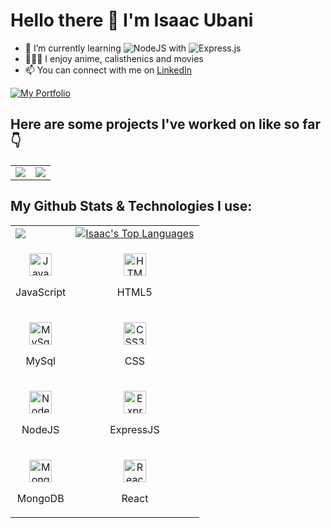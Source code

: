# Hello there 👋 I'm **Isaac Ubani**

- 🌱 I’m currently learning ![NodeJS](https://img.shields.io/badge/node.js-6DA55F?style=for-the-badge&logo=node.js&logoColor=white) with ![Express.js](https://img.shields.io/badge/express.js-%23404d59.svg?style=for-the-badge&logo=express&logoColor=%2361DAFB) 
- 🧘🏻‍♀️ I enjoy anime, calisthenics and movies
- 📫 You can connect with me on [LinkedIn](https://www.linkedin.com/in/isaac-ubani/)

 <a href="https://https://iceu.netlify.app/">
        <img src="https://img.shields.io/badge/My-Portfolio-9cf" alt="My Portfolio"/></a>

## Here are some projects I've worked on like so far  👇
<table>
  <tr>
    <td>
      <a href="https://github.com/ubaniIsaac/chat-app"><img src="https://github-readme-stats.vercel.app/api/pin/?username=ubaniIsaac&repo=chat-app" /></a>
    </td>
    <td>
      <a href="https://github.com/ubaniIsaac/Todo-app"><img src="https://github-readme-stats.vercel.app/api/pin/?username=ubaniIsaac&repo=todo-app" /></a>
    </td>
  </tr>
</table>

## My Github Stats & Technologies I use:
<table>
<!--   <tr> -->
<!--     <td>
      <a href="https://github.com/ubaniIsaac"><img alt="Isaac's Github Stats" src="https://github-readme-stats.vercel.app/api?username=ubaniIsaac&show_icons=true&count_private=true&theme=react&hide_border=true&bg_color=1d2a3a" /></a>
    </td> -->
    <td>
      <a href="http://www.github.com/ubaniIsaac"><img src="https://github-readme-streak-stats.herokuapp.com/?user=ubaniIsaac&stroke=ffffff&background=1d2a3a&ring=5BCDEC&fire=5BCDEC&currStreakNum=ffffff&currStreakLabel=5BCDEC&sideNums=ffffff&sideLabels=ffffff&dates=ffffff&hide_border=true" /></a>
    </td>
    <td>
      <a href="https://github.com/ubaniIsaac"><img alt="Isaac's Top Languages" src="https://github-readme-stats.vercel.app/api/top-langs/?username=ubaniIsaac&langs_count=8&count_private=true&layout=compact&theme=react&hide_border=true&bg_color=1d2a3a"/></a>
    </td>
  <tr>
    <td>
      <p align="center">
        <a href="https://developer.mozilla.org/en-US/docs/Web/JavaScript" target="_blank" rel="noreferrer">
          <img src="https://raw.githubusercontent.com/danielcranney/readme-generator/main/public/icons/skills/javascript-colored.svg" width="36" height="36" alt="JavaScript" />
        </a>
        <p align="center">JavaScript</p>
      </p>
    </td>
    <td>
      <p align="center">
        <a href="https://developer.mozilla.org/en-US/docs/Glossary/HTML5" target="_blank" rel="noreferrer">
          <img src="https://raw.githubusercontent.com/danielcranney/readme-generator/main/public/icons/skills/html5-colored.svg" width="36" height="36" alt="HTML5" />
        </a>
        <p align="center">HTML5</p>
      </p>
    </td>
  </tr>
  <tr>
    <td>            
      <p align="center">
        <a href="https://mysql.org/docs" target="_blank" rel="noreferrer">
          <img src="https://raw.githubusercontent.com/danielcranney/readme-generator/main/public/icons/skills/mysql-colored.svg" width="36" height="36" alt="MySql" />
      </a>
        <p align="center">MySql</p>
      </p>
    </td>
    <td>
      <p align="center">
        <a href="https://www.w3.org/TR/CSS/#css" target="_blank" rel="noreferrer">
          <img src="https://raw.githubusercontent.com/danielcranney/readme-generator/main/public/icons/skills/css3-colored.svg" width="36" height="36" alt="CSS3" />
      </a>
        <p align="center">CSS</p>
      </p>
    </td>
  </tr>
  <tr>
    <td>            
      <p align="center">
        <a href="https://nodejs.org/en/" target="_blank" rel="noreferrer">
        <img src="https://raw.githubusercontent.com/danielcranney/readme-generator/main/public/icons/skills/nodejs-colored.svg" width="36" height="36" alt="NodeJS" />
      </a>
        <p align="center">NodeJS</p>
      </p>
    </td>
    <td>           
      <p align="center">
        <a href="https://expressjs.com/" target="_blank" rel="noreferrer">
          <img src="https://raw.githubusercontent.com/danielcranney/readme-generator/main/public/icons/skills/express-colored.svg" width="36" height="36" alt="Express" />
        </a>
        <p align="center">ExpressJS</p>
      </p>
    </td>
  </tr>
  <tr>
    <td>             
      <p align="center">
        <a href="https://www.mongodb.com/" target="_blank" rel="noreferrer">
          <img src="https://raw.githubusercontent.com/danielcranney/readme-generator/main/public/icons/skills/mongodb-colored.svg" width="36" height="36" alt="MongoDB" />
        </a>
        <p align="center">MongoDB</p>
      </p>
    </td>
    <td>
      <p align="center">
        <a href="https://reactjs.org/" target="_blank" rel="noreferrer">
          <img src="https://raw.githubusercontent.com/danielcranney/readme-generator/main/public/icons/skills/react-colored.svg" width="36" height="36" alt="React" />
        </a>
        <p align="center">React</p>
      </p>
    </td>
  </tr>
</table>
